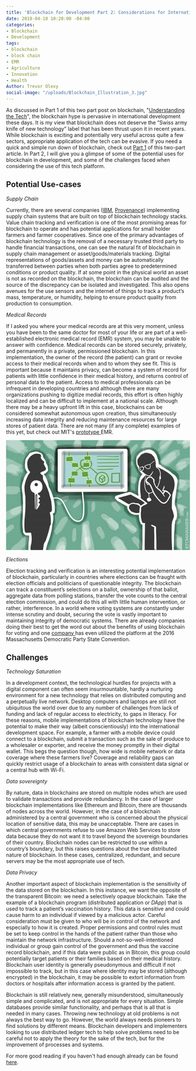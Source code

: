 ```yaml
---
title: 'Blockchain for Development Part 2: Considerations for International Development'
date: 2018-04-10 10:20:00 -04:00
categories:
- Blockchain
- Development
tags:
- blockchain
- block chain
- EMR
- Agriculture
- Innovation
- Health
Author: Trevor Olexy
social-image: "/uploads/Blockchain_Illustration_3.jpg"
---
```


As discussed in Part 1 of this two part post on blockchain, "[Understanding the Tech](dai-global-digital.com/blockchain-for-development-part-1-understanding-the-tech.html)", the blockchain hype is pervasive in international development these days. It is my view that blockchain does not deserve the “Swiss army knife of new technology” label that has been thrust upon it in recent years. While blockchain is exciting and potentially very useful across quite a few sectors, appropriate application of the tech can be evasive. If you need a quick and simple run down of blockchain, check out [Part 1](dai-global-digital.com/blockchain-for-development-part-1-understanding-the-tech.html) of this two-part article. In Part 2, I will give you a glimpse of some of the potential uses for blockchain in development, and some of the challenges faced when considering the use of this tech platform.

## **Potential Use-cases**

*Supply Chain*

Currently, there are several companies ([IBM](https://www.ibm.com/blockchain/supply-chain/), [Provenance](https://www.provenance.org/)) implementing supply chain systems that are built on top of blockchain technology stacks. Value chain tracking and verification is one of the most promising areas for blockchain to operate and has potential applications for small holder farmers and farmer cooperatives. Since one of the primary advantages of blockchain technology is the removal of a necessary trusted third party to handle financial transactions, one can see the natural fit of blockchain in supply chain management or asset/goods/materials tracking. Digital representations of goods/assets and money can be automatically transferred between parties when both parties agree to predetermined conditions or product quality. If at some point in the physical world an asset is not as recorded on the blockchain, the blockchain can be audited and the source of the discrepancy can be isolated and investigated. This also opens avenues for the use sensors and the internet of things to track a product’s mass, temperature, or humidity, helping to ensure product quality from production to consumption. <!--more-->

*Medical Records*

If I asked you where your medical records are at this very moment, unless you have been to the same doctor for most of your life or are part of a well-established electronic medical record (EMR) system, you may be unable to answer with confidence. Medical records can be stored securely, privately, and permanently in a private, permissioned blockchain. In this implementation, the owner of the record (the patient) can grant or revoke access to their medical records when and to whom they see fit. This is important because it maintains privacy, can become a system of record for patients with little confidence in their medical history, and returns control of personal data to the patient. Access to medical professionals can be infrequent in developing countries and although there are many organizations pushing to digitize medial records, this effort is often highly localized and can be difficult to implement at a national scale. Although there may be a heavy upfront lift in this case, blockchains can be considered somewhat autonomous upon creation, thus simultaneously increasing data integrity and reducing maintenance resources for large stores of patient data. There are not many (if any complete) examples of this yet, but check out MIT's [prototype ](https://medium.com/mit-media-lab-digital-currency-initiative/medrec-electronic-medical-records-on-the-blockchain-c2d7e1bc7d09)EMR.

![Blockchain Blog_Part2_picSMALL.jpg](/uploads/Blockchain%20Blog_Part2_picSMALL.jpg)

*Elections*

Election tracking and verification is an interesting potential implementation of blockchain, particularly in countries where elections can be fraught with election officials and politicians of questionable integrity. The blockchain can track a constituent’s selections on a ballot, ownership of that ballot, aggregate data from polling stations, transfer the vote counts to the central election commission, and could do this all with little human intervention, or rather, interference. In a world where voting systems are constantly under intense scrutiny and doubt, securing the vote is vastly important to maintaining integrity of democratic systems. There are already companies doing their best to get the word out about the benefits of using blockchain for voting and one [company ](https://voatz.com/)has even utilized the platform at the 2016 Massachusetts Democratic Party State Convention.

## **Challenges**

*Technology Saturation*

In a development context, the technological hurdles for projects with a digital component can often seem insurmountable, hardly a nurturing environment for a new technology that relies on distributed computing and a perpetually live network. Desktop computers and laptops are still not ubiquitous the world over due to any number of challenges from lack of funding and lack of regular access to electricity, to gaps in literacy.  For these reasons, mobile implementations of blockchain technology have the potential to make their way (albeit conscientiously) into the international development space. For example, a farmer with a mobile device could connect to a blockchain, submit a transaction such as the sale of produce to a wholesaler or exporter, and receive the money promptly in their digital wallet. This begs the question though, how wide is mobile network or data coverage where these farmers live? Coverage and reliability gaps can quickly restrict usage of a blockchain to areas with consistent data signal or a central hub with Wi-Fi.

*Data sovereignty*

By nature, data in blockchains are stored on multiple nodes which are used to validate transactions and provide redundancy. In the case of larger blockchain implementations like Ethereum and Bitcoin, there are thousands of nodes across the world. However, in the case of a blockchain administered by a central government who is concerned about the physical location of sensitive data, this may be unacceptable. There are cases in which central governments refuse to use Amazon Web Services to store data because they do not want it to travel beyond the sovereign boundaries of their country. Blockchain nodes can be restricted to use within a country’s boundary, but this raises questions about the true distributed nature of blockchain. In these cases, centralized, redundant, and secure servers may be the most appropriate use of tech.

*Data Privacy*

Another important aspect of blockchain implementation is the sensitivity of the data stored on the blockchain. In this instance, we want the opposite of the transparent Bitcoin: we need a selectively opaque blockchain. Take the example of a blockchain program (distributed application or *DApp*) that is used to track a patient’s vaccination history. This data is sensitive and could cause harm to an individual if viewed by a malicious actor. Careful consideration must be given to who will be in control of the network and especially to how it is created. Proper permissions and control rules must be set to keep control in the hands of the patient rather than those who maintain the network infrastructure. Should a not-so-well-intentioned individual or group gain control of the government and thus the vaccine record blockchain, and if this data were public as in Bitcoin, this group could potentially target patients or their families based on their medical history. Blockchain user identity is generally pseudonymous and difficult if not impossible to track, but in this case where identity may be stored (although encrypted) in the blockchain, it may be possible to extort information from doctors or hospitals after information access is granted by the patient.

Blockchain is still relatively new, generally misunderstood, simultaneously simple and complicated, and is not appropriate for every situation. Simple databases provide similar functionality, and perhaps that is all that is needed in many cases. Throwing new technology at old problems is not always the best way to go. However, the world always needs pioneers to find solutions by different means. Blockchain developers and implementers looking to use distributed ledger tech to help solve problems need to be careful not to apply the theory for the sake of the tech, but for the improvement of processes and systems.

For more good reading if you haven't had enough already can be found [here](https://eng.paxos.com/blockchain-separating-hype-from-substance).